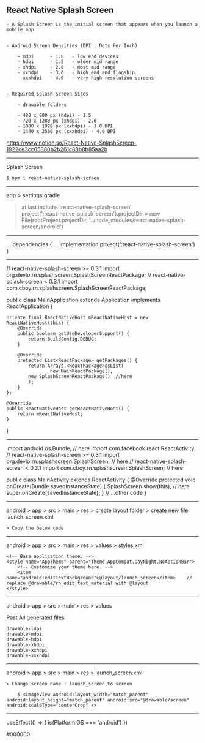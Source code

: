 ## React Native Splash Screen

    - A Splash Screen is the initial screen that appears when you launch a mobile app


    - Android Screen Densities (DPI : Dots Per Inch)

        - mdpi      - 1.0   - low end devices
        - hdpi      - 1.5   - older mid range
        - xhdpi     - 2.0   - most mid range
        - xxhdpi    - 3.0   - high end and flagship
        - xxxhdpi   - 4.0   - very high resolution screens


    - Required Splash Screen Sizes

        - drawable folders

        - 480 x 800 px (hdpi) - 1.5
        - 720 x 1280 px (xhdpi) - 2.0
        - 1080 x 1920 px (xxhdpi) - 3.0 DPI
        - 1440 x 2560 px (xxxhdpi) - 4.0 DPI

https://www.notion.so/React-Native-SplashScreen-1922ce3cc65880b2b261c88b8b85aa2b

---

Splash Screen

    $ npm i react-native-splash-screen

---

app > settings.gradle

> at last
> include ':react-native-splash-screen'  
> project(':react-native-splash-screen').projectDir = new File(rootProject.projectDir, '../node_modules/react-native-splash-screen/android')

---

...
dependencies {
...
implementation project(':react-native-splash-screen')
}

---

// react-native-splash-screen >= 0.3.1
import org.devio.rn.splashscreen.SplashScreenReactPackage;
// react-native-splash-screen < 0.3.1
import com.cboy.rn.splashscreen.SplashScreenReactPackage;

public class MainApplication extends Application implements ReactApplication {

    private final ReactNativeHost mReactNativeHost = new ReactNativeHost(this) {
        @Override
        public boolean getUseDeveloperSupport() {
            return BuildConfig.DEBUG;
        }

        @Override
        protected List<ReactPackage> getPackages() {
            return Arrays.<ReactPackage>asList(
                    new MainReactPackage(),
            new SplashScreenReactPackage()  //here
            );
        }
    };

    @Override
    public ReactNativeHost getReactNativeHost() {
        return mReactNativeHost;
    }

}

---

import android.os.Bundle; // here
import com.facebook.react.ReactActivity;
// react-native-splash-screen >= 0.3.1
import org.devio.rn.splashscreen.SplashScreen; // here
// react-native-splash-screen < 0.3.1
import com.cboy.rn.splashscreen.SplashScreen; // here

public class MainActivity extends ReactActivity {
@Override
protected void onCreate(Bundle savedInstanceState) {
SplashScreen.show(this); // here
super.onCreate(savedInstanceState);
}
// ...other code
}

---

android > app > src > main > res > create layout folder > create new file launch_screen.xml

    > Copy the below code

<?xml version="1.0" encoding="utf-8"?>

<RelativeLayout xmlns:android="http://schemas.android.com/apk/res/android"
    android:orientation="vertical" android:layout_width="match_parent"
    android:layout_height="match_parent">
<ImageView android:layout_width="match_parent" android:layout_height="match_parent" android:src="@drawable/launch_screen" android:scaleType="centerCrop" />
</RelativeLayout>

---

android > app > src > main > res > values > styles.xml
<resources>

    <!-- Base application theme. -->
    <style name="AppTheme" parent="Theme.AppCompat.DayNight.NoActionBar">
        <!-- Customize your theme here. -->
        <item name="android:editTextBackground">@layout/launch_screen</item>    // replace @drawable/rn_edit_text_material with @layout
    </style>

</resources>

---

android > app > src > main > res > values

Past All generated files

    drawable-ldpi
    drawable-mdpi
    drawable-hdpi
    drawable-xhdpi
    drawable-xxhdpi
    drawable-xxxhdpi

---

android > app > src > main > res > launch_screen.xml

    > Change screen name : launch_screen to screen

    	$ <ImageView android:layout_width="match_parent" android:layout_height="match_parent" android:src="@drawable/screen" android:scaleType="centerCrop" />



---

useEffect(() => {
is(Platform.OS === 'android')
})

<?xml version="1.0" encoding="utf-8"?>
<resources>
    <color name="primary_dark">#000000</color>
</resources>
